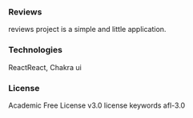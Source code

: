 ### Reviews

reviews project is a simple and little application.

### Technologies

ReactReact, Chakra ui

### License

Academic Free License v3.0 license keywords afl-3.0